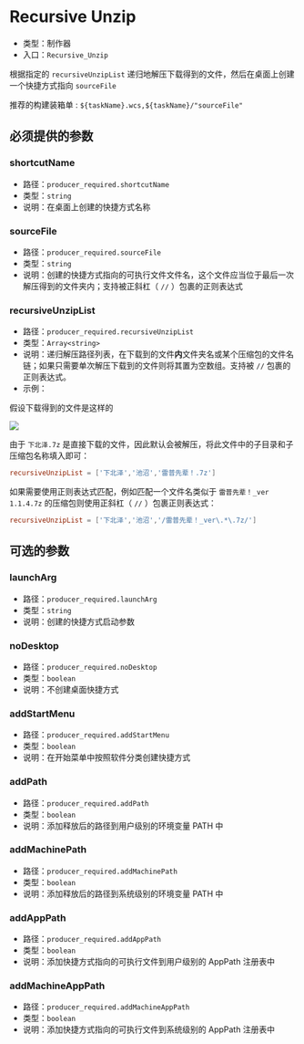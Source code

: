 # Recursive Unzip

- 类型：制作器
- 入口：`Recursive_Unzip`

根据指定的 `recursiveUnzipList` 递归地解压下载得到的文件，然后在桌面上创建一个快捷方式指向 `sourceFile`

推荐的构建装箱单 : `${taskName}.wcs,${taskName}/"sourceFile"`

## 必须提供的参数

### shortcutName

- 路径：`producer_required.shortcutName`
- 类型：`string`
- 说明：在桌面上创建的快捷方式名称

### sourceFile

- 路径：`producer_required.sourceFile`
- 类型：`string`
- 说明：创建的快捷方式指向的可执行文件文件名，这个文件应当位于最后一次解压得到的文件夹内；支持被正斜杠（ `//` ）包裹的正则表达式

### recursiveUnzipList

- 路径：`producer_required.recursiveUnzipList`
- 类型：`Array<string>`
- 说明：递归解压路径列表，在下载到的文件**内**文件夹名或某个压缩包的文件名链；如果只需要单次解压下载到的文件则将其置为空数组。支持被 `//` 包裹的正则表达式。
- 示例：

假设下载得到的文件是这样的

![](https://cloud.edgeless.top/picbed/wiki/bot/recursiveUnzipList.png)

由于 `下北泽.7z` 是直接下载的文件，因此默认会被解压，将此文件中的子目录和子压缩包名称填入即可：

```toml
recursiveUnzipList = ['下北泽','池沼','雷普先辈！.7z']
```

如果需要使用正则表达式匹配，例如匹配一个文件名类似于 `雷普先辈！_ver 1.1.4.7z` 的压缩包则使用正斜杠（ `//` ）包裹正则表达式：

```toml
recursiveUnzipList = ['下北泽','池沼','/雷普先辈！_ver\.*\.7z/']
```

## 可选的参数

### launchArg

- 路径：`producer_required.launchArg`
- 类型：`string`
- 说明：创建的快捷方式启动参数

### noDesktop

- 路径：`producer_required.noDesktop`
- 类型：`boolean`
- 说明：不创建桌面快捷方式

### addStartMenu

- 路径：`producer_required.addStartMenu`
- 类型：`boolean`
- 说明：在开始菜单中按照软件分类创建快捷方式

### addPath

- 路径：`producer_required.addPath`
- 类型：`boolean`
- 说明：添加释放后的路径到用户级别的环境变量 PATH 中

### addMachinePath

- 路径：`producer_required.addMachinePath`
- 类型：`boolean`
- 说明：添加释放后的路径到系统级别的环境变量 PATH 中

### addAppPath

- 路径：`producer_required.addAppPath`
- 类型：`boolean`
- 说明：添加快捷方式指向的可执行文件到用户级别的 AppPath 注册表中

### addMachineAppPath

- 路径：`producer_required.addMachineAppPath`
- 类型：`boolean`
- 说明：添加快捷方式指向的可执行文件到系统级别的 AppPath 注册表中
